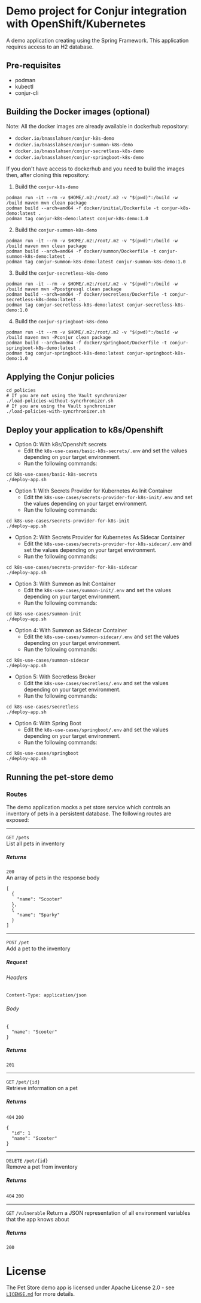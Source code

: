 # Demo project for Conjur integration with OpenShift/Kubernetes
A demo application creating using the Spring Framework. 
This application requires access to an H2 database.

## Pre-requisites
- podman
- kubectl
- conjur-cli

## Building the Docker images (optional)
Note: All the docker images are already available in dockerhub repository: 
- `docker.io/bnasslahsen/conjur-k8s-demo`
- `docker.io/bnasslahsen/conjur-summon-k8s-demo`
- `docker.io/bnasslahsen/conjur-secretless-k8s-demo`
- `docker.io/bnasslahsen/conjur-springboot-k8s-demo`

If you don't have access to dockerhub and you need to build the images then, after cloning this repository:

1. Build the `conjur-k8s-demo`

```shell
podman run -it --rm -v $HOME/.m2:/root/.m2 -v "$(pwd)":/build -w /build maven mvn clean package
podman build --arch=amd64 -f docker/initial/Dockerfile -t conjur-k8s-demo:latest .
podman tag conjur-k8s-demo:latest conjur-k8s-demo:1.0
```

2. Build the `conjur-summon-k8s-demo`

```shell
podman run -it --rm -v $HOME/.m2:/root/.m2 -v "$(pwd)":/build -w /build maven mvn clean package
podman build --arch=amd64 -f docker/summon/Dockerfile -t conjur-summon-k8s-demo:latest .
podman tag conjur-summon-k8s-demo:latest conjur-summon-k8s-demo:1.0
```

3. Build the `conjur-secretless-k8s-demo`

```shell
podman run -it --rm -v $HOME/.m2:/root/.m2 -v "$(pwd)":/build -w /build maven mvn -Ppostgresql clean package
podman build --arch=amd64 -f docker/secretless/Dockerfile -t conjur-secretless-k8s-demo:latest .
podman tag conjur-secretless-k8s-demo:latest conjur-secretless-k8s-demo:1.0
```

4. Build the `conjur-springboot-k8s-demo`

```shell
podman run -it --rm -v $HOME/.m2:/root/.m2 -v "$(pwd)":/build -w /build maven mvn -Pconjur clean package
podman build --arch=amd64 -f docker/springboot/Dockerfile -t conjur-springboot-k8s-demo:latest .
podman tag conjur-springboot-k8s-demo:latest conjur-springboot-k8s-demo:1.0
```

## Applying the Conjur policies
```shell
cd policies
# If you are not using the Vault synchronizer
./load-policies-without-syncrhronizer.sh
# If you are using the Vault synchronizer
./load-policies-with-syncrhronizer.sh
```

## Deploy your application to k8s/Openshift

- Option 0:  With k8s/Openshift secrets
    - Edit the `k8s-use-cases/basic-k8s-secrets/.env` and set the values depending on your target environment.
    - Run the following commands:
```shell
cd k8s-use-cases/basic-k8s-secrets
./deploy-app.sh
```

- Option 1:  With Secrets Provider for Kubernetes As Init Container
    - Edit the `k8s-use-cases/secrets-provider-for-k8s-init/.env` and set the values depending on your target environment.
    - Run the following commands:
```shell
cd k8s-use-cases/secrets-provider-for-k8s-init
./deploy-app.sh
```

- Option 2: With Secrets Provider for Kubernetes As Sidecar Container
    - Edit the `k8s-use-cases/secrets-provider-for-k8s-sidecar/.env` and set the values depending on your target environment.
    - Run the following commands:
```shell
cd k8s-use-cases/secrets-provider-for-k8s-sidecar
./deploy-app.sh
```
- Option 3:  With Summon as Init Container
  - Edit the `k8s-use-cases/summon-init/.env` and set the values depending on your target environment.
  - Run the following commands:
```shell
cd k8s-use-cases/summon-init
./deploy-app.sh
```

- Option 4:  With Summon as Sidecar Container
  - Edit the `k8s-use-cases/summon-sidecar/.env` and set the values depending on your target environment.
  - Run the following commands:
```shell
cd k8s-use-cases/summon-sidecar
./deploy-app.sh
```

- Option 5:  With Secretless Broker
  - Edit the `k8s-use-cases/secretless/.env` and set the values depending on your target environment.
  - Run the following commands:
```shell
cd k8s-use-cases/secretless
./deploy-app.sh
```

- Option 6:  With Spring Boot
  - Edit the `k8s-use-cases/springboot/.env` and set the values depending on your target environment.
  - Run the following commands:
```shell
cd k8s-use-cases/springboot
./deploy-app.sh
```

## Running the pet-store demo

### Routes
The demo application mocks a pet store service which controls an inventory of pets in a persistent database. The following routes are exposed:

---
`GET` `/pets`  
List all pets in inventory
##### Returns
`200`  
An array of pets in the response body
```
[
  {
    "name": "Scooter"
  },
  {
    "name": "Sparky"
  }
]
```

---
`POST` `/pet`  
Add a pet to the inventory
##### Request
###### Headers
`Content-Type: application/json`
###### Body
```
{
  "name": "Scooter"
}
```
##### Returns
`201`

---
`GET` `/pet/{id}`  
Retrieve information on a pet
##### Returns
`404`
`200`
```
{
  "id": 1
  "name": "Scooter"
}
```
---
`DELETE` `/pet/{id}`  
Remove a pet from inventory
##### Returns
`404`
`200`

---
`GET` `/vulnerable`
Return a JSON representation of all environment variables that
the app knows about
##### Returns
`200`

# License

The Pet Store demo app is licensed under Apache License 2.0 - see [`LICENSE.md`](LICENSE.md) for more details.
